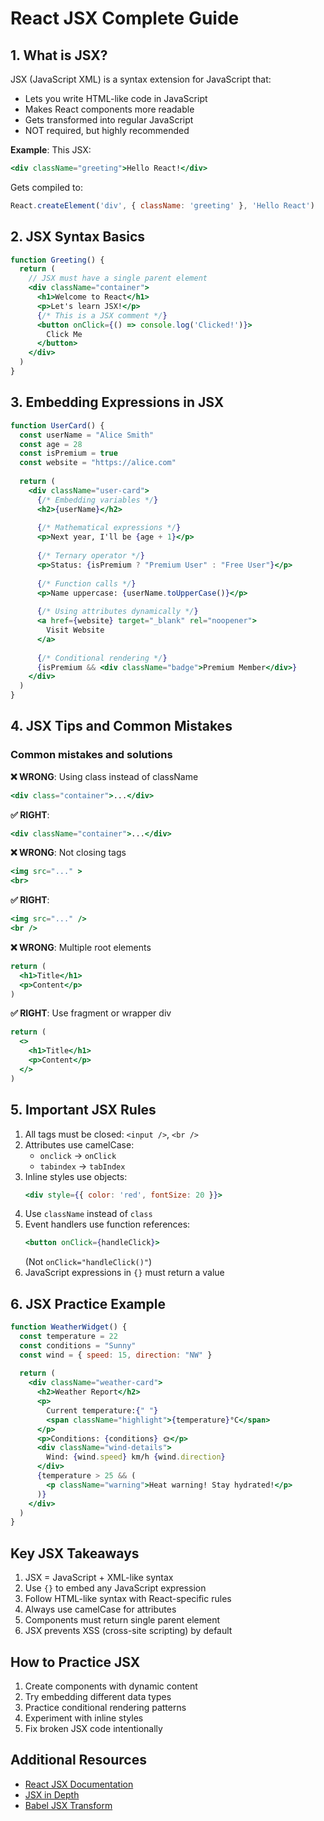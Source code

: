 
# React JSX Complete Guide

## 1. What is JSX?

JSX (JavaScript XML) is a syntax extension for JavaScript that:
- Lets you write HTML-like code in JavaScript
- Makes React components more readable
- Gets transformed into regular JavaScript
- NOT required, but highly recommended

**Example**: This JSX:
```jsx
<div className="greeting">Hello React!</div>
```

Gets compiled to:
```javascript
React.createElement('div', { className: 'greeting' }, 'Hello React')
```

## 2. JSX Syntax Basics

```jsx
function Greeting() {
  return (
    // JSX must have a single parent element
    <div className="container">
      <h1>Welcome to React</h1>
      <p>Let's learn JSX!</p>
      {/* This is a JSX comment */}
      <button onClick={() => console.log('Clicked!')}>
        Click Me
      </button>
    </div>
  )
}
```

## 3. Embedding Expressions in JSX

```jsx
function UserCard() {
  const userName = "Alice Smith"
  const age = 28
  const isPremium = true
  const website = "https://alice.com"
  
  return (
    <div className="user-card">
      {/* Embedding variables */}
      <h2>{userName}</h2>
      
      {/* Mathematical expressions */}
      <p>Next year, I'll be {age + 1}</p>
      
      {/* Ternary operator */}
      <p>Status: {isPremium ? "Premium User" : "Free User"}</p>
      
      {/* Function calls */}
      <p>Name uppercase: {userName.toUpperCase()}</p>
      
      {/* Using attributes dynamically */}
      <a href={website} target="_blank" rel="noopener">
        Visit Website
      </a>
      
      {/* Conditional rendering */}
      {isPremium && <div className="badge">Premium Member</div>}
    </div>
  )
}
```

## 4. JSX Tips and Common Mistakes

### Common mistakes and solutions

**❌ WRONG**: Using class instead of className
```jsx
<div class="container">...</div>
```

**✅ RIGHT**:
```jsx
<div className="container">...</div>
```

**❌ WRONG**: Not closing tags
```jsx
<img src="..." >
<br>
```

**✅ RIGHT**:
```jsx
<img src="..." />
<br />
```

**❌ WRONG**: Multiple root elements
```jsx
return (
  <h1>Title</h1>
  <p>Content</p>
)
```

**✅ RIGHT**: Use fragment or wrapper div
```jsx
return (
  <>
    <h1>Title</h1>
    <p>Content</p>
  </>
)
```

## 5. Important JSX Rules

1. All tags must be closed: `<input />`, `<br />`
2. Attributes use camelCase:
   - `onclick` → `onClick`
   - `tabindex` → `tabIndex`
3. Inline styles use objects:
   ```jsx
   <div style={{ color: 'red', fontSize: 20 }}>
   ```
4. Use `className` instead of `class`
5. Event handlers use function references:
   ```jsx
   <button onClick={handleClick}>
   ```
   (Not `onClick="handleClick()"`)
6. JavaScript expressions in `{}` must return a value

## 6. JSX Practice Example

```jsx
function WeatherWidget() {
  const temperature = 22
  const conditions = "Sunny"
  const wind = { speed: 15, direction: "NW" }
  
  return (
    <div className="weather-card">
      <h2>Weather Report</h2>
      <p>
        Current temperature:{" "}
        <span className="highlight">{temperature}°C</span>
      </p>
      <p>Conditions: {conditions} 🌞</p>
      <div className="wind-details">
        Wind: {wind.speed} km/h {wind.direction}
      </div>
      {temperature > 25 && (
        <p className="warning">Heat warning! Stay hydrated!</p>
      )}
    </div>
  )
}
```

## Key JSX Takeaways

1. JSX = JavaScript + XML-like syntax
2. Use `{}` to embed any JavaScript expression
3. Follow HTML-like syntax with React-specific rules
4. Always use camelCase for attributes
5. Components must return single parent element
6. JSX prevents XSS (cross-site scripting) by default

## How to Practice JSX

1. Create components with dynamic content
2. Try embedding different data types
3. Practice conditional rendering patterns
4. Experiment with inline styles
5. Fix broken JSX code intentionally

## Additional Resources

- [React JSX Documentation](https://reactjs.org/docs/introducing-jsx.html)
- [JSX in Depth](https://reactjs.org/docs/jsx-in-depth.html)
- [Babel JSX Transform](https://babeljs.io/docs/en/babel-plugin-transform-react-jsx)